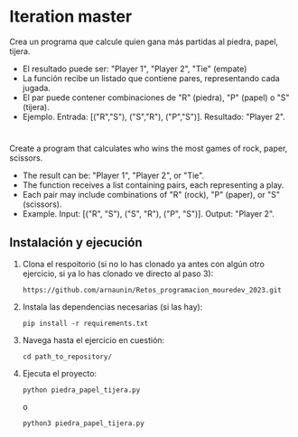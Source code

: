 # Iteration master

Crea un programa que calcule quien gana más partidas al piedra, papel, tijera.
- El resultado puede ser: "Player 1", "Player 2", "Tie" (empate)
- La función recibe un listado que contiene pares, representando cada jugada.
- El par puede contener combinaciones de "R" (piedra), "P" (papel) o "S" (tijera).
- Ejemplo. Entrada: [("R","S"), ("S","R"), ("P","S")]. Resultado: "Player 2".

#

Create a program that calculates who wins the most games of rock, paper, scissors.
- The result can be: "Player 1", "Player 2", or "Tie".
- The function receives a list containing pairs, each representing a play.
- Each pair may include combinations of "R" (rock), "P" (paper), or "S" (scissors).
- Example. Input: [("R", "S"), ("S", "R"), ("P", "S")]. Output: "Player 2".

## Instalación y ejecución
1. Clona el respoitorio (si no lo has clonado ya antes con algún otro ejercicio, si ya lo has clonado ve directo al paso 3):
   ```
   https://github.com/arnaunin/Retos_programacion_mouredev_2023.git
   ```
2. Instala las dependencias necesarias (si las hay):
   ```
   pip install -r requirements.txt
   ```
3. Navega hasta el ejercicio en cuestión:
   ```
   cd path_to_repository/
   ```
4. Ejecuta el proyecto:
   ```
   python piedra_papel_tijera.py
   ```
   o
   ```
   python3 piedra_papel_tijera.py